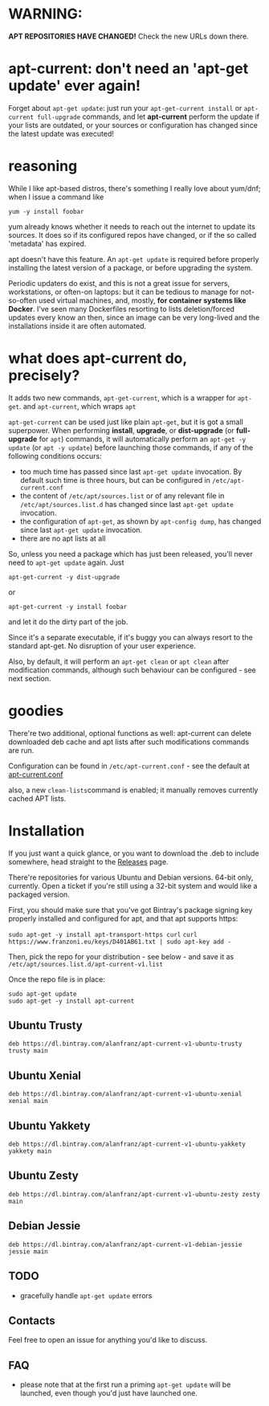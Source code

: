 # WARNING:

**APT REPOSITORIES HAVE CHANGED!** Check the new URLs down there.

# apt-current: don't need an 'apt-get update' ever again! 

Forget about ```apt-get update```: just run your ```apt-get-current install``` or ```apt-current full-upgrade``` commands,
and let **apt-current** perform the update if your lists are outdated, or your sources or configuration has changed since
the latest update was executed!

# reasoning

While I like apt-based distros, there's something I really love about yum/dnf;
when I issue a command like

```
yum -y install foobar
```

yum already knows whether it needs to reach out the internet to update its sources.
It does so if its configured repos have changed, or if the so called 'metadata' has 
expired.

apt doesn't have this feature. An ```apt-get update``` is required before properly
installing the latest version of a package, or before upgrading the system. 

Periodic updaters do exist, and this is not a great issue for servers, workstations,
or often-on laptops: but it can be tedious to manage for not-so-often used virtual machines, and,
mostly, **for container systems like Docker**. I've seen many Dockerfiles resorting
to lists deletion/forced updates every know an then, since an image can be very long-lived
and the installations inside it are often automated.

# what does apt-current do, precisely?

It adds two new commands, ```apt-get-current```, which is a wrapper for ```apt-get```. 
and ```apt-current```, which wraps ```apt```

```apt-get-current``` can be used just like plain ```apt-get```, but it is got
a small superpower. When performing **install**, **upgrade**, or **dist-upgrade** 
(or **full-upgrade** for ```apt```)
commands, it will automatically perform an ```apt-get -y update``` (or ```apt -y update```)
 before launching those commands, if any of the following conditions occurs:

 * too much time has passed since last ```apt-get update``` invocation. By default
   such time is three hours, but can be configured in ```/etc/apt-current.conf```
 * the content of ```/etc/apt/sources.list``` or of any relevant file in 
   ```/etc/apt/sources.list.d``` has changed since last ```apt-get update```
   invocation.
 * the configuration of ```apt-get```, as shown by ```apt-config dump```, has
   changed since last ```apt-get update``` invocation.
 * there are no apt lists at all


So, unless you need a package which has just been released, you'll never need
to ```apt-get update``` again. Just

```apt-get-current -y dist-upgrade```

or

```apt-get-current -y install foobar```

and let it do the dirty part of the job.

Since it's a separate executable, if it's buggy you can always resort to the standard apt-get. No disruption of your
user experience.

Also, by default, it will perform an ```apt-get clean``` or ```apt clean``` after modification commands, although
such behaviour can be configured - see next section.

# goodies

There're two additional, optional functions as well: apt-current can delete downloaded deb cache and apt lists after
such modifications commands are run.

Configuration can be found in ```/etc/apt-current.conf``` - see the default at [apt-current.conf](apt-current.conf)

also, a new ```clean-lists```command is enabled; it manually removes currently cached APT lists.

# Installation

If you just want a quick glance, or you want to download the .deb to include somewhere, head straight to the [Releases](https://github.com/alanfranz/apt-current/releases) page.


There're repositories for various Ubuntu and Debian versions. 64-bit only, currently. Open a ticket if you're
still using a 32-bit system and would like a packaged version.

First, you should make sure that you've got Bintray's package signing key properly installed and configured for apt, and that apt supports https:

```sudo apt-get -y install apt-transport-https curl```
```curl https://www.franzoni.eu/keys/D401AB61.txt | sudo apt-key add -```

Then, pick the repo for your distribution - see below - and save it as ```/etc/apt/sources.list.d/apt-current-v1.list```

Once the repo file is in place:

```
sudo apt-get update
sudo apt-get -y install apt-current
```

## Ubuntu Trusty

```
deb https://dl.bintray.com/alanfranz/apt-current-v1-ubuntu-trusty trusty main
```

## Ubuntu Xenial

```
deb https://dl.bintray.com/alanfranz/apt-current-v1-ubuntu-xenial xenial main
```

## Ubuntu Yakkety

```
deb https://dl.bintray.com/alanfranz/apt-current-v1-ubuntu-yakkety yakkety main
```

## Ubuntu Zesty

```
deb https://dl.bintray.com/alanfranz/apt-current-v1-ubuntu-zesty zesty main
```


## Debian Jessie

```
deb https://dl.bintray.com/alanfranz/apt-current-v1-debian-jessie jessie main
```

## TODO

 * gracefully handle ```apt-get update``` errors

## Contacts

Feel free to open an issue for anything you'd like to discuss.

## FAQ
 * please note that at the first run a priming ```apt-get update``` will be launched, even though
   you'd just have launched one.

